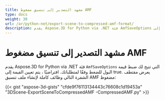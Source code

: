 ```yaml
---
title: مشهد التصدير إلى تنسيق مضغوط AMF
type: docs
weight: 30
url: /ar/python-net/export-scene-to-compressed-amf-format/
description: يقدم Aspose.3D for Python via .NET فئة AmfSaveOptions التي تسمح لك بتعيين قيمة البول للضغط وفقًا لمتطلباتك. افتراضيًا ، يتم تعيين القيمة إلى true.
---
```

#  **مشهد التصدير إلى تنسيق مضغوط AMF**
يقدم Aspose.3D for Python via .NET فئة `AmfSaveOptions` التي تتيح لك ضبط قيمة البول للضغط وفقًا لمتطلباتك. افتراضيًا ، يتم تعيين القيمة إلى true. يعرض مقتطف الشفرة التالي وظائف كاملة لإنشاء ملف تنسيق AMF مضغوط:

{{< gist "aspose-3d-gists" "cfde9f76113134443c76608c1d19453a" "3DScene-ExportSceneToCompressedAMF -CompressedAMF.py" >}}
